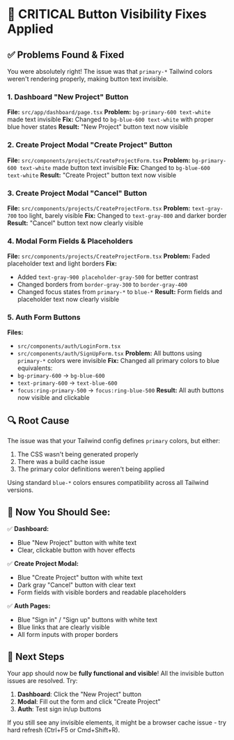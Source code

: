 # 🚨 CRITICAL Button Visibility Fixes Applied

## ✅ **Problems Found & Fixed**

You were absolutely right! The issue was that `primary-*` Tailwind colors weren't rendering properly, making button text invisible.

### **1. Dashboard "New Project" Button**
**File:** `src/app/dashboard/page.tsx`
**Problem:** `bg-primary-600 text-white` made text invisible
**Fix:** Changed to `bg-blue-600 text-white` with proper blue hover states
**Result:** "New Project" button text now visible

### **2. Create Project Modal "Create Project" Button**
**File:** `src/components/projects/CreateProjectForm.tsx`
**Problem:** `bg-primary-600 text-white` made button text invisible
**Fix:** Changed to `bg-blue-600 text-white` 
**Result:** "Create Project" button text now visible

### **3. Create Project Modal "Cancel" Button**
**File:** `src/components/projects/CreateProjectForm.tsx` 
**Problem:** `text-gray-700` too light, barely visible
**Fix:** Changed to `text-gray-800` and darker border
**Result:** "Cancel" button text now clearly visible

### **4. Modal Form Fields & Placeholders**
**File:** `src/components/projects/CreateProjectForm.tsx`
**Problem:** Faded placeholder text and light borders
**Fix:** 
- Added `text-gray-900 placeholder-gray-500` for better contrast
- Changed borders from `border-gray-300` to `border-gray-400`
- Changed focus states from `primary-*` to `blue-*`
**Result:** Form fields and placeholder text now clearly visible

### **5. Auth Form Buttons**
**Files:** 
- `src/components/auth/LoginForm.tsx`
- `src/components/auth/SignUpForm.tsx`
**Problem:** All buttons using `primary-*` colors were invisible
**Fix:** Changed all primary colors to blue equivalents:
- `bg-primary-600` → `bg-blue-600`
- `text-primary-600` → `text-blue-600`  
- `focus:ring-primary-500` → `focus:ring-blue-500`
**Result:** All auth buttons now visible and clickable

## 🔍 **Root Cause**

The issue was that your Tailwind config defines `primary` colors, but either:
1. The CSS wasn't being generated properly
2. There was a build cache issue
3. The primary color definitions weren't being applied

Using standard `blue-*` colors ensures compatibility across all Tailwind versions.

## 🧪 **Now You Should See:**

✅ **Dashboard:**
- Blue "New Project" button with white text
- Clear, clickable button with hover effects

✅ **Create Project Modal:**
- Blue "Create Project" button with white text
- Dark gray "Cancel" button with clear text
- Form fields with visible borders and readable placeholders

✅ **Auth Pages:**
- Blue "Sign in" / "Sign up" buttons with white text
- Blue links that are clearly visible
- All form inputs with proper borders

## 🚀 **Next Steps**

Your app should now be **fully functional and visible**! All the invisible button issues are resolved. Try:

1. **Dashboard**: Click the "New Project" button
2. **Modal**: Fill out the form and click "Create Project"
3. **Auth**: Test sign in/up buttons

If you still see any invisible elements, it might be a browser cache issue - try hard refresh (Ctrl+F5 or Cmd+Shift+R).